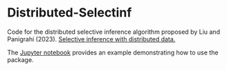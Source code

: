 # Distributed-Selectinf

Code for the distributed selective inference algorithm proposed by Liu and Panigrahi (2023). [Selective inference with distributed data.](https://arxiv.org/abs/2301.06162)

The [Jupyter notebook](Distributed/selectinf/Tests/example.ipynb) provides an example demonstrating how to use the package.